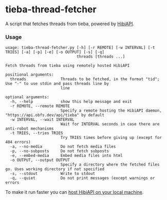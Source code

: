 # tieba-thread-fetcher
A script that fetches threads from tieba, powered by [HibiAPI](https://github.com/mixmoe/HibiAPI).

### Usage
```
usage: tieba-thread-fetcher.py [-h] [-r REMOTE] [-w INTERVAL] [-t TRIES] [-a] [-p] [-e] [-o OUTPUT] [-s] [-q]
                               threads [threads ...]

Fetch threads from tieba using remotely hosted HibiAPI

positional arguments:
  threads               Threads to be fetched, in the format "tid"; Use "-" to use stdin and pass threads line by
                        line

optional arguments:
  -h, --help            show this help message and exit
  -r REMOTE, --remote REMOTE
                        Specify a remote hosting the HibiAPI daemon, "https://api.obfs.dev/api/tieba" by default
  -w INTERVAL, --wait INTERVAL
                        Wait for INTERVAL seconds in case there are anti-robot mechanisms
  -t TRIES, --tries TRIES
                        Try TRIES times before giving up (except for 404 errors)
  -a, --no-media        Do not fetch media files
  -p, --no-subposts     Do not fetch subposts
  -e, --embed-media     Embed media files into html
  -o OUTPUT, --output OUTPUT
                        Specify a directory where the fetched files go. Uses working directory if not specified
  -s, --stdout          Write to stdout
  -q, --quiet           Do not print messages (except warnings or errors
```
To make it run faster you can [host HibiAPI on your local machine](https://github.com/mixmoe/HibiAPI/wiki/Deployment).
